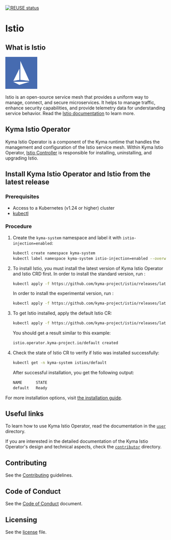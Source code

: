 [![REUSE status](https://api.reuse.software/badge/github.com/kyma-project/istio)](https://api.reuse.software/info/github.com/kyma-project/istio)
# Istio

## What is Istio

<img src="/docs/assets/istio-whitelogo-bluebackground-framed.svg" alt="Istio logo" style="height: 100px; width:100px;"/>

Istio is an open-source service mesh that provides a uniform way to manage, connect, and secure microservices. It helps to manage traffic, enhance security capabilities, and provide telemetry data for understanding service behavior. Read the [Istio documentation](https://istio.io/latest/) to learn more.

## Kyma Istio Operator

Kyma Istio Operator is a component of the Kyma runtime that handles the management and configuration of the Istio service mesh. Within Kyma Istio Operator, [Istio Controller](/docs/user/00-10-overview-istio-controller.md) is responsible for installing, uninstalling, and upgrading Istio.

## Install Kyma Istio Operator and Istio from the latest release

### Prerequisites

- Access to a Kubernetes (v1.24 or higher) cluster
- [kubectl](https://kubernetes.io/docs/tasks/tools/)

### Procedure

1. Create the `kyma-system` namespace and label it with `istio-injection=enabled`:

   ```bash
   kubectl create namespace kyma-system
   kubectl label namespace kyma-system istio-injection=enabled --overwrite
   ```

2. To install Istio, you must install the latest version of Kyma Istio Operator and Istio CRD first.
   In order to install the standard version, run :
   ```bash
   kubectl apply -f https://github.com/kyma-project/istio/releases/latest/download/istio-manager.yaml
   ```

   In order to install the experimental version, run :
   ```bash
   kubectl apply -f https://github.com/kyma-project/istio/releases/latest/download/istio-manager-experimental.yaml
   ```
   
3. To get Istio installed, apply the default Istio CR:

   ```bash
   kubectl apply -f https://github.com/kyma-project/istio/releases/latest/download/istio-default-cr.yaml
   ```

   You should get a result similar to this example:

   ```bash
   istio.operator.kyma-project.io/default created
   ```

4. Check the state of Istio CR to verify if Istio was installed successfully:

   ```bash
   kubectl get -n kyma-system istios/default
   ```

   After successful installation, you get the following output:

   ```bash
   NAME      STATE
   default   Ready
   ```

For more installation options, visit [the installation guide](/docs/contributor/01-00-installation.md).

## Useful links

To learn how to use Kyma Istio Operator, read the documentation in the [`user`](/docs/user) directory.

If you are interested in the detailed documentation of the Kyma Istio Operator's design and technical aspects, check the [`contributor`](/docs/contributor) directory.

## Contributing
<!--- mandatory section - do not change this! --->

See the [Contributing](CONTRIBUTING.md) guidelines.

## Code of Conduct
<!--- mandatory section - do not change this! --->

See the [Code of Conduct](CODE_OF_CONDUCT.md) document.

## Licensing
<!--- mandatory section - do not change this! --->

See the [license](./LICENSE) file.